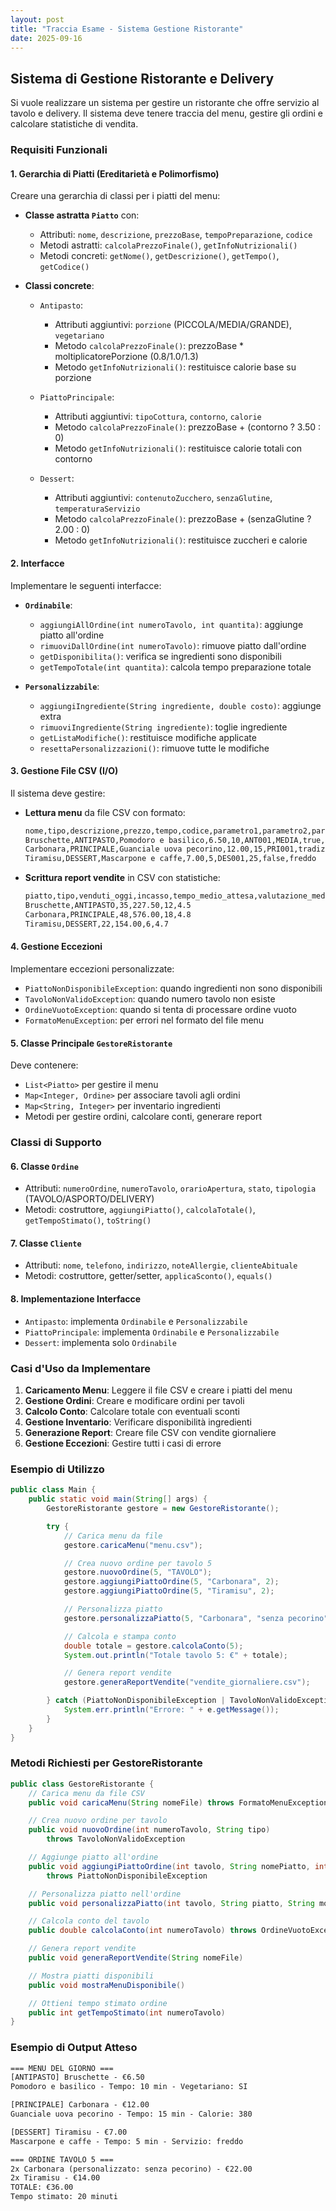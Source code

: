 ```yaml
---
layout: post
title: "Traccia Esame - Sistema Gestione Ristorante"
date: 2025-09-16
---
```


## Sistema di Gestione Ristorante e Delivery

Si vuole realizzare un sistema per gestire un ristorante che offre servizio al tavolo e delivery. Il sistema deve tenere traccia del menu, gestire gli ordini e calcolare statistiche di vendita.

### Requisiti Funzionali

#### 1. Gerarchia di Piatti (Ereditarietà e Polimorfismo)

Creare una gerarchia di classi per i piatti del menu:

- **Classe astratta `Piatto`** con:
  - Attributi: `nome`, `descrizione`, `prezzoBase`, `tempoPreparazione`, `codice`
  - Metodi astratti: `calcolaPrezzoFinale()`, `getInfoNutrizionali()`
  - Metodi concreti: `getNome()`, `getDescrizione()`, `getTempo()`, `getCodice()`

- **Classi concrete**:
  - `Antipasto`:
    - Attributi aggiuntivi: `porzione` (PICCOLA/MEDIA/GRANDE), `vegetariano`
    - Metodo `calcolaPrezzoFinale()`: prezzoBase * moltiplicatorePorzione (0.8/1.0/1.3)
    - Metodo `getInfoNutrizionali()`: restituisce calorie base su porzione

  - `PiattoPrincipale`:
    - Attributi aggiuntivi: `tipoCottura`, `contorno`, `calorie`
    - Metodo `calcolaPrezzoFinale()`: prezzoBase + (contorno ? 3.50 : 0)
    - Metodo `getInfoNutrizionali()`: restituisce calorie totali con contorno

  - `Dessert`:
    - Attributi aggiuntivi: `contenutoZucchero`, `senzaGlutine`, `temperaturaServizio`
    - Metodo `calcolaPrezzoFinale()`: prezzoBase + (senzaGlutine ? 2.00 : 0)
    - Metodo `getInfoNutrizionali()`: restituisce zuccheri e calorie

#### 2. Interfacce

Implementare le seguenti interfacce:

- **`Ordinabile`**:
  - `aggiungiAllOrdine(int numeroTavolo, int quantita)`: aggiunge piatto all'ordine
  - `rimuoviDallOrdine(int numeroTavolo)`: rimuove piatto dall'ordine
  - `getDisponibilita()`: verifica se ingredienti sono disponibili
  - `getTempoTotale(int quantita)`: calcola tempo preparazione totale

- **`Personalizzabile`**:
  - `aggiungiIngrediente(String ingrediente, double costo)`: aggiunge extra
  - `rimuoviIngrediente(String ingrediente)`: toglie ingrediente
  - `getListaModifiche()`: restituisce modifiche applicate
  - `resettaPersonalizzazioni()`: rimuove tutte le modifiche

#### 3. Gestione File CSV (I/O)

Il sistema deve gestire:

- **Lettura menu** da file CSV con formato:

  ```txt
  nome,tipo,descrizione,prezzo,tempo,codice,parametro1,parametro2,parametro3
  Bruschette,ANTIPASTO,Pomodoro e basilico,6.50,10,ANT001,MEDIA,true,
  Carbonara,PRINCIPALE,Guanciale uova pecorino,12.00,15,PRI001,tradizionale,false,380
  Tiramisu,DESSERT,Mascarpone e caffe,7.00,5,DES001,25,false,freddo
  ```

- **Scrittura report vendite** in CSV con statistiche:

  ```txt
  piatto,tipo,venduti_oggi,incasso,tempo_medio_attesa,valutazione_media
  Bruschette,ANTIPASTO,35,227.50,12,4.5
  Carbonara,PRINCIPALE,48,576.00,18,4.8
  Tiramisu,DESSERT,22,154.00,6,4.7
  ```

#### 4. Gestione Eccezioni

Implementare eccezioni personalizzate:

- `PiattoNonDisponibileException`: quando ingredienti non sono disponibili
- `TavoloNonValidoException`: quando numero tavolo non esiste
- `OrdineVuotoException`: quando si tenta di processare ordine vuoto
- `FormatoMenuException`: per errori nel formato del file menu

#### 5. Classe Principale `GestoreRistorante`

Deve contenere:

- `List<Piatto>` per gestire il menu
- `Map<Integer, Ordine>` per associare tavoli agli ordini
- `Map<String, Integer>` per inventario ingredienti
- Metodi per gestire ordini, calcolare conti, generare report

### Classi di Supporto

#### 6. Classe `Ordine`

- Attributi: `numeroOrdine`, `numeroTavolo`, `orarioApertura`, `stato`, `tipologia` (TAVOLO/ASPORTO/DELIVERY)
- Metodi: costruttore, `aggiungiPiatto()`, `calcolaTotale()`, `getTempoStimato()`, `toString()`

#### 7. Classe `Cliente`

- Attributi: `nome`, `telefono`, `indirizzo`, `noteAllergie`, `clienteAbituale`
- Metodi: costruttore, getter/setter, `applicaSconto()`, `equals()`

#### 8. Implementazione Interfacce

- `Antipasto`: implementa `Ordinabile` e `Personalizzabile`
- `PiattoPrincipale`: implementa `Ordinabile` e `Personalizzabile`
- `Dessert`: implementa solo `Ordinabile`

### Casi d'Uso da Implementare

1. **Caricamento Menu**: Leggere il file CSV e creare i piatti del menu
2. **Gestione Ordini**: Creare e modificare ordini per tavoli
3. **Calcolo Conto**: Calcolare totale con eventuali sconti
4. **Gestione Inventario**: Verificare disponibilità ingredienti
5. **Generazione Report**: Creare file CSV con vendite giornaliere
6. **Gestione Eccezioni**: Gestire tutti i casi di errore

### Esempio di Utilizzo

```java
public class Main {
    public static void main(String[] args) {
        GestoreRistorante gestore = new GestoreRistorante();

        try {
            // Carica menu da file
            gestore.caricaMenu("menu.csv");

            // Crea nuovo ordine per tavolo 5
            gestore.nuovoOrdine(5, "TAVOLO");
            gestore.aggiungiPiattoOrdine(5, "Carbonara", 2);
            gestore.aggiungiPiattoOrdine(5, "Tiramisu", 2);

            // Personalizza piatto
            gestore.personalizzaPiatto(5, "Carbonara", "senza pecorino", -1.00);

            // Calcola e stampa conto
            double totale = gestore.calcolaConto(5);
            System.out.println("Totale tavolo 5: €" + totale);

            // Genera report vendite
            gestore.generaReportVendite("vendite_giornaliere.csv");

        } catch (PiattoNonDisponibileException | TavoloNonValidoException e) {
            System.err.println("Errore: " + e.getMessage());
        }
    }
}
```

### Metodi Richiesti per GestoreRistorante

```java
public class GestoreRistorante {
    // Carica menu da file CSV
    public void caricaMenu(String nomeFile) throws FormatoMenuException

    // Crea nuovo ordine per tavolo
    public void nuovoOrdine(int numeroTavolo, String tipo)
        throws TavoloNonValidoException

    // Aggiunge piatto all'ordine
    public void aggiungiPiattoOrdine(int tavolo, String nomePiatto, int quantita)
        throws PiattoNonDisponibileException

    // Personalizza piatto nell'ordine
    public void personalizzaPiatto(int tavolo, String piatto, String modifica, double costoExtra)

    // Calcola conto del tavolo
    public double calcolaConto(int numeroTavolo) throws OrdineVuotoException

    // Genera report vendite
    public void generaReportVendite(String nomeFile)

    // Mostra piatti disponibili
    public void mostraMenuDisponibile()

    // Ottieni tempo stimato ordine
    public int getTempoStimato(int numeroTavolo)
}
```

### Esempio di Output Atteso

```txt
=== MENU DEL GIORNO ===
[ANTIPASTO] Bruschette - €6.50
Pomodoro e basilico - Tempo: 10 min - Vegetariano: SI

[PRINCIPALE] Carbonara - €12.00
Guanciale uova pecorino - Tempo: 15 min - Calorie: 380

[DESSERT] Tiramisu - €7.00
Mascarpone e caffe - Tempo: 5 min - Servizio: freddo

=== ORDINE TAVOLO 5 ===
2x Carbonara (personalizzato: senza pecorino) - €22.00
2x Tiramisu - €14.00
TOTALE: €36.00
Tempo stimato: 20 minuti
```
